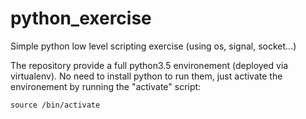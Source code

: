 # python_exercise
Simple python low level scripting exercise (using os, signal, socket...)

The repository provide a full python3.5 environement (deployed via virtualenv). No need to install python to run them, just activate the environement by running the "activate" script:

   ``source /bin/activate``


